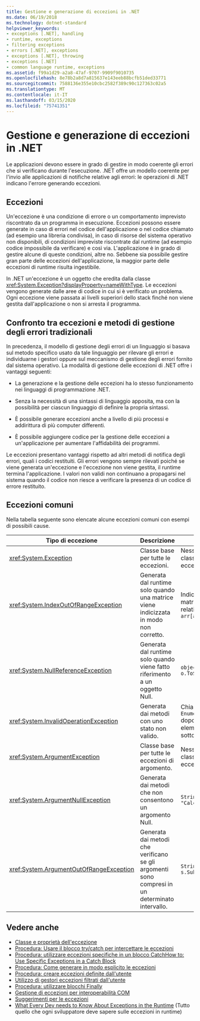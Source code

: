 ```yaml
---
title: Gestione e generazione di eccezioni in .NET
ms.date: 06/19/2018
ms.technology: dotnet-standard
helpviewer_keywords:
- exceptions [.NET], handling
- runtime, exceptions
- filtering exceptions
- errors [.NET], exceptions
- exceptions [.NET], throwing
- exceptions [.NET]
- common language runtime, exceptions
ms.assetid: f99a1d29-a2a8-47af-9707-9909f9010735
ms.openlocfilehash: 8e78b2a8d7a815637e143eeb88bcfb51ded33771
ms.sourcegitcommit: 7588136e355e10cbc2582f389c90c127363c02a5
ms.translationtype: MT
ms.contentlocale: it-IT
ms.lasthandoff: 03/15/2020
ms.locfileid: "75741351"
---
```

# <a name="handling-and-throwing-exceptions-in-net"></a>Gestione e generazione di eccezioni in .NET

Le applicazioni devono essere in grado di gestire in modo coerente gli errori che si verificano durante l'esecuzione. .NET offre un modello coerente per l'invio alle applicazioni di notifiche relative agli errori: le operazioni di .NET indicano l'errore generando eccezioni.

## <a name="exceptions"></a>Eccezioni

Un'eccezione è una condizione di errore o un comportamento imprevisto riscontrato da un programma in esecuzione. Eccezioni possono essere generate in caso di errori nel codice dell'applicazione o nel codice chiamato (ad esempio una libreria condivisa), in caso di risorse del sistema operativo non disponibili, di condizioni impreviste riscontrate dal runtime (ad esempio codice impossibile da verificare) e così via. L'applicazione è in grado di gestire alcune di queste condizioni, altre no. Sebbene sia possibile gestire gran parte delle eccezioni dell'applicazione, la maggior parte delle eccezioni di runtime risulta ingestibile.

In .NET un'eccezione è un oggetto che eredita dalla classe <xref:System.Exception?displayProperty=nameWithType>. Le eccezioni vengono generate dalle aree di codice in cui si è verificato un problema. Ogni eccezione viene passata ai livelli superiori dello stack finché non viene gestita dall'applicazione o non si arresta il programma.

## <a name="exceptions-vs-traditional-error-handling-methods"></a>Confronto tra eccezioni e metodi di gestione degli errori tradizionali

In precedenza, il modello di gestione degli errori di un linguaggio si basava sul metodo specifico usato da tale linguaggio per rilevare gli errori e individuarne i gestori oppure sul meccanismo di gestione degli errori fornito dal sistema operativo. La modalità di gestione delle eccezioni di .NET offre i vantaggi seguenti:

- La generazione e la gestione delle eccezioni ha lo stesso funzionamento nei linguaggi di programmazione .NET.

- Senza la necessità di una sintassi di linguaggio apposita, ma con la possibilità per ciascun linguaggio di definire la propria sintassi.

- È possibile generare eccezioni anche a livello di più processi e addirittura di più computer differenti.

- È possibile aggiungere codice per la gestione delle eccezioni a un'applicazione per aumentare l'affidabilità dei programmi.

Le eccezioni presentano vantaggi rispetto ad altri metodi di notifica degli errori, quali i codici restituiti. Gli errori vengono sempre rilevati poiché se viene generata un'eccezione e l'eccezione non viene gestita, il runtime termina l'applicazione. I valori non validi non continuano a propagarsi nel sistema quando il codice non riesce a verificare la presenza di un codice di errore restituito.

## <a name="common-exceptions"></a>Eccezioni comuni

Nella tabella seguente sono elencate alcune eccezioni comuni con esempi di possibili cause.

| Tipo di eccezione | Descrizione | Esempio |
| -------------- | ----------- | ------- |
| <xref:System.Exception> | Classe base per tutte le eccezioni. | Nessuno (usare una classe derivata di questa eccezione). |
| <xref:System.IndexOutOfRangeException> | Generata dal runtime solo quando una matrice viene indicizzata in modo non corretto. | Indicizzazione di una matrice esternamente al relativo intervallo valido: <br /> `arr[arr.Length+1]` |
| <xref:System.NullReferenceException> | Generata dal runtime solo quando viene fatto riferimento a un oggetto Null. | `object o = null;` <br /> `o.ToString();` |
| <xref:System.InvalidOperationException> | Generata dai metodi con uno stato non valido. | Chiamata di `Enumerator.MoveNext()` dopo la rimozione di un elemento dalla raccolta sottostante. |
| <xref:System.ArgumentException> | Classe base per tutte le eccezioni di argomento. | Nessuno (usare una classe derivata di questa eccezione). |
| <xref:System.ArgumentNullException> | Generata dai metodi che non consentono un argomento Null. | `String s = null;` <br /> `"Calculate".IndexOf(s);`|
| <xref:System.ArgumentOutOfRangeException> | Generata dai metodi che verificano se gli argomenti sono compresi in un determinato intervallo. | `String s = "string";` <br /> `s.Substring(s.Length+1);` |

## <a name="see-also"></a>Vedere anche

- [Classe e proprietà dell'eccezione](exception-class-and-properties.md)
- [Procedura: Usare il blocco try/catch per intercettare le eccezioni](how-to-use-the-try-catch-block-to-catch-exceptions.md)
- [Procedura: utilizzare eccezioni specifiche in un blocco CatchHow to: Use Specific Exceptions in a Catch Block](how-to-use-specific-exceptions-in-a-catch-block.md)
- [Procedura: Come generare in modo esplicito le eccezioni](how-to-explicitly-throw-exceptions.md)
- [Procedura: creare eccezioni definite dall'utente](how-to-create-user-defined-exceptions.md)
- [Utilizzo di gestori eccezioni filtrati dall'utente](using-user-filtered-exception-handlers.md)
- [Procedura: utilizzare blocchi Finally](how-to-use-finally-blocks.md)
- [Gestione di eccezioni per interoperabilità COM](handling-com-interop-exceptions.md)
- [Suggerimenti per le eccezioni](best-practices-for-exceptions.md)
- [What Every Dev needs to Know About Exceptions in the Runtime](https://github.com/dotnet/runtime/blob/master/docs/design/coreclr/botr/exceptions.md) (Tutto quello che ogni sviluppatore deve sapere sulle eccezioni in runtime)
